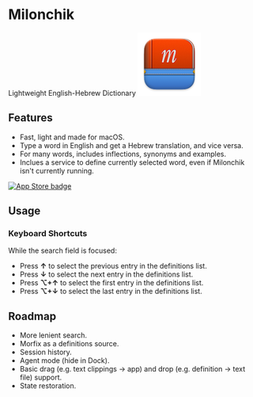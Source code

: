 # Milonchik

Lightweight English-Hebrew Dictionary
![App Icon](media/icon.png)
## Features

- Fast, light and made for macOS.
- Type a word in English and get a Hebrew translation, and vice versa.
- For many words, includes inflections, synonyms and examples.
- Inclues a service to define currently selected word, even if Milonchik isn't currently running.

[![App Store badge](https://linkmaker.itunes.apple.com/assets/shared/badges/en-us/macappstore-lrg.svg)](https://apps.apple.com/il/app/milonchik/id1534607376?mt=12)

## Usage

### Keyboard Shortcuts

While the search field is focused:

- Press **↑** to select the previous entry in the definitions list.
- Press **↓** to select the next entry in the definitions list.
- Press **⌥+↑** to select the first entry in the definitions list.
- Press **⌥+↓** to select the last entry in the definitions list.

## Roadmap

- More lenient search.
- Morfix as a definitions source.
- Session history.
- Agent mode (hide in Dock).
- Basic drag (e.g. text clippings -> app) and drop (e.g. definition -> text file) support.
- State restoration.
